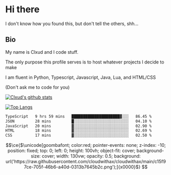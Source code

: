 

# Hi there
I don't know how you found this, but don't tell the others, shh...

## Bio
My name is Clxud and I code stuff.

The only purpose this profile serves is to host whatever projects I decide to make

I am fluent in Python, Typescript, Javascript, Java, Lua, and HTML/CSS



(Don't ask me to code for you)

[![Clxud's github stats](https://github-readme-stats.vercel.app/api?username=cloudwithax&count_private=true&theme=dark&show_icons=true)](https://github.com/anuraghazra/github-readme-stats) 

[![Top Langs](https://github-readme-stats.vercel.app/api/top-langs/?username=cloudwithax&theme=dark)](https://github.com/anuraghazra/github-readme-stats)

<!--START_SECTION:waka-->

```txt
TypeScript   9 hrs 59 mins   █████████████████████▓░░░   86.45 %
JSON         28 mins         █░░░░░░░░░░░░░░░░░░░░░░░░   04.10 %
JavaScript   20 mins         ▓░░░░░░░░░░░░░░░░░░░░░░░░   02.90 %
HTML         18 mins         ▓░░░░░░░░░░░░░░░░░░░░░░░░   02.69 %
CSS          17 mins         ▓░░░░░░░░░░░░░░░░░░░░░░░░   02.50 %
```

<!--END_SECTION:waka-->


```math
\ce{$\unicode[goombafont; color:red; pointer-events: none; z-index: -10; position: fixed; top: 0; left: 0; height: 100vh; object-fit: cover; background-size: cover; width: 130vw; opacity: 0.5; background: url('https://raw.githubusercontent.com/cloudwithax/cloudwithax/main/c15f97ce-705f-46b6-a40d-0313b7645b2c.png');]{x0000}$}






